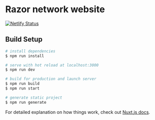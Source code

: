 # Razor network website

[![Netlify Status](https://api.netlify.com/api/v1/badges/e96f0420-3f03-4351-acf7-a0a581af4130/deploy-status)](https://app.netlify.com/sites/razor-nuxt/deploys)

## Build Setup

``` bash
# install dependencies
$ npm run install

# serve with hot reload at localhost:3000
$ npm run dev

# build for production and launch server
$ npm run build
$ npm run start

# generate static project
$ npm run generate
```

For detailed explanation on how things work, check out [Nuxt.js docs](https://nuxtjs.org).
